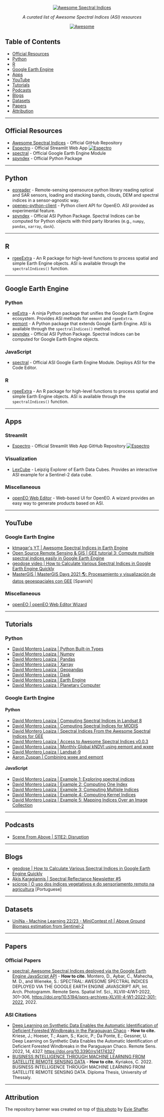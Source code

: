 <p align="center">
  <a href="https://github.com/awesome-spectral-indices/awesome-ASI"><img src="https://github.com/awesome-spectral-indices/awesome-ASI/raw/main/awesome-asi.png" alt="Awesome Spectral Indices"></a>
</p>
<p align="center">
    <em>A curated list of Awesome Spectral Indices (ASI) resources</em>
</p>
<p align="center">
<a href="https://awesome.re" target="_blank">
    <img src="https://awesome.re/badge.svg" alt="Awesome">
</a>
</p>

## Table of Contents

- [Official Resources](#official-resources)
- [Python](#python)
- [R](#r)
- [Google Earth Engine](#google-earth-engine)
- [Apps](#apps)
- [YouTube](#youtube)
- [Tutorials](#tutorials)
- [Podcasts](#podcasts)
- [Blogs](#blogs)
- [Datasets](#datasets)
- [Papers](#papers)
- [Attribution](#attribution)

-----------------------------------

## Official Resources

- [Awesome Spectral Indices](https://github.com/awesome-spectral-indices/awesome-spectral-indices) - Official GitHub Repository
- [Espectro](https://github.com/awesome-spectral-indices/espectro) - Official Streamlit Web App [![Espectro](https://static.streamlit.io/badges/streamlit_badge_black_white.svg)](https://share.streamlit.io/davemlz/espectro/main/espectro.py)
- [spectral](https://github.com/awesome-spectral-indices/spectral) - Official Google Earth Engine Module
- [spyndex](https://github.com/awesome-spectral-indices/spyndex) - Official Python Package

-----------------------------------

## Python

- [eoreader](https://github.com/sertit/eoreader) - Remote-sensing opensource python library reading optical and SAR sensors, loading and stacking bands, clouds, DEM and spectral indices in a sensor-agnostic way.
- [openeo-python-client](https://github.com/Open-EO/openeo-python-client) - Python client API for OpenEO. ASI provided as experimental feature.
- [spyndex](https://github.com/awesome-spectral-indices/spyndex) - Official ASI Python Package. Spectral Indices can be computed for Python objects with third party libraries (e.g., `numpy`, `pandas`, `xarray`, `dask`).

-----------------------------------

## R

- [rgeeExtra](https://github.com/r-earthengine/rgeeExtra) - An R package for high-level functions to process spatial and simple Earth Engine objects. ASI is available through the `spectralIndices()` function.

-----------------------------------

## Google Earth Engine

### Python

- [eeExtra](https://github.com/r-earthengine/ee_extra) - A ninja Python package that unifies the Google Earth Engine ecosystem. Provides ASI methods for `eemont` and `rgeeExtra`.
- [eemont](https://github.com/davemlz/eemont) - A Python package that extends Google Earth Engine. ASI is available through the `spectralIndices()` method.
- [spyndex](https://github.com/awesome-spectral-indices/spyndex) - Official ASI Python Package. Spectral Indices can be computed for Google Earth Engine objects.

### JavaScript

- [spectral](https://github.com/awesome-spectral-indices/spectral) - Official ASI Google Earth Engine Module. Deploys ASI for the Code Editor.

### R

- [rgeeExtra](https://github.com/r-earthengine/rgeeExtra) - An R package for high-level functions to process spatial and simple Earth Engine objects. ASI is available through the `spectralIndices()` function.

-----------------------------------

## Apps

### Streamlit

- [Espectro](https://github.com/awesome-spectral-indices/espectro) - Official Streamlit Web App GitHub Repository [![Espectro](https://static.streamlit.io/badges/streamlit_badge_black_white.svg)](https://share.streamlit.io/davemlz/espectro/main/espectro.py)

### Visualization

- [LexCube](https://www.lexcube.org/?!s2flx_sen2flux_de-hai_l3a/kndvi/0-194/0-510/0-510) - Leipzig Explorer of Earth Data Cubes. Provides an interactive ASI example for a Sentinel-2 data cube.

### Miscellaneous

- [openEO Web Editor](https://github.com/Open-EO/openeo-web-editor) - Web-based UI for OpenEO. A wizard provides an easy way to generate products based on ASI.

-----------------------------------

## YouTube

### Google Earth Engine

- [ktmagar's YT | Awesome Spectral Indices in Earth Engine](https://www.youtube.com/watch?v=GJuoBp6B3fU&ab_channel=ktmagar%27sYT)
- [Open Source Remote Sensing & GIS | GEE tutorial 3: Compute multiple spectral indices easily in Google Earth Engine](https://www.youtube.com/watch?v=b7lCNNJOfZY&ab_channel=OpenSourceRemoteSensing%26GIS)
- [geodose video | How to Calculate Various Spectral Indices in Google Earth Engine Quickly](https://www.youtube.com/watch?v=Vkx-mh6Wr50&ab_channel=geodosevideo)
- [MasterGIS | MasterGIS Days 2021 🌎: Procesamiento y visualización de datos geoespaciales con GEE](https://youtu.be/MU28078U14Y?t=1641) [Spanish]

### Miscellaneous

- [openEO | openEO Web Editor Wizard](https://www.youtube.com/watch?v=iAmybwE425k&ab_channel=openEO)

-----------------------------------

## Tutorials

### Python

- [David Montero Loaiza | Python Built-in Types](https://spyndex.readthedocs.io/en/latest/tutorials/python_builtin.html)
- [David Montero Loaiza | Numpy](https://spyndex.readthedocs.io/en/latest/tutorials/numpy.html)
- [David Montero Loaiza | Pandas](https://spyndex.readthedocs.io/en/latest/tutorials/pandas.html)
- [David Montero Loaiza | Xarray](https://spyndex.readthedocs.io/en/latest/tutorials/xarray.html)
- [David Montero Loaiza | Geopandas](https://spyndex.readthedocs.io/en/latest/tutorials/geopandas.html)
- [David Montero Loaiza | Dask](https://spyndex.readthedocs.io/en/latest/tutorials/dask.html)
- [David Montero Loaiza | Earth Engine](https://spyndex.readthedocs.io/en/latest/tutorials/ee.html)
- [David Montero Loaiza | Planetary Computer](https://spyndex.readthedocs.io/en/latest/tutorials/pc.html)

### Google Earth Engine

#### Python

- [David Montero Loaiza | Computing Spectral Indices in Landsat 8](https://eemont.readthedocs.io/en/latest/tutorials/004-Computing-Spectral-Indices-Landsat-8.html)
- [David Montero Loaiza | Computing Spectral Indices for MODIS](https://eemont.readthedocs.io/en/latest/tutorials/012-Spectral-Indices-MODIS-MOD09GA.html)
- [David Montero Loaiza | Spectral Indices From the Awesome Spectral Indices for GEE](https://eemont.readthedocs.io/en/latest/tutorials/016-Spectral-Indices-From-Awesome-Spectral-Indices-List.html)
- [David Montero Loaiza | Access to Awesome Spectral Indices v0.0.3](https://eemont.readthedocs.io/en/latest/tutorials/030-Awesome-Spectral-Indices-v003.html)
- [David Montero Loaiza | Monthly Global kNDVI using eemont and wxee](https://eemont.readthedocs.io/en/latest/tutorials/032-Combining-eemont-wxee.html)
- [David Montero Loaiza | Landsat-9](https://eemont.readthedocs.io/en/latest/tutorials/035-Landsat-9.html)
- [Aaron Zuspan | Combining wxee and eemont](https://wxee.readthedocs.io/en/latest/examples/eemont.html)

#### JavaScript

- [David Montero Loaiza | Example 1: Exploring spectral indices](https://code.earthengine.google.com/6f438f939672318555b8e1ae55257020)
- [David Montero Loaiza | Example 2: Computing One Index](https://code.earthengine.google.com/378462b0d7b6dd8e523e02b349e67508)
- [David Montero Loaiza | Example 3: Computing Multiple Indices](https://code.earthengine.google.com/94523fdbc4ff80b77e76e7c05983c276)
- [David Montero Loaiza | Example 4: Computing Kernel Indices](https://code.earthengine.google.com/45399b947d0b1db532f1d2e6dd86d42a)
- [David Montero Loaiza | Example 5: Mapping Indices Over an Image Collection](https://code.earthengine.google.com/9c303e11f1c4a04a1c9c2dfbeaf2abee)

-----------------------------------

## Podcasts

- [Scene From Above | S11E2: Disruption](https://scenefromabove.podbean.com/e/s11e2-disruption/)

-----------------------------------

## Blogs

- [geodose | How to Calculate Various Spectral Indices in Google Earth Engine Quickly](https://www.geodose.com/2022/10/how-to-calculate-various-spectral-indices-gee-quick.html)
- [Akis Karagiannis | Spectral Reflectance Newsletter #5
](https://medium.com/spectral-reflectance/spectral-reflectance-newsletter-5-e38d99fd582a)
- [scicrop | O uso dos índices vegetativos e do sensoriamento remoto na agricultura](https://scicrop.com/2022/03/01/o-uso-dos-indices-vegetativos-e-do-sensoriamento-remoto-na-agricultura/) [Portuguese]

-----------------------------------

## Datasets

- [UniNa - Machine Learning 22/23 - MiniContest n1 | Above Ground Biomass estimation from Sentinel-2](https://www.kaggle.com/competitions/unina-machine-learning-2223/data)

-----------------------------------

## Papers

### Official Papers

- [spectral: Awesome Spectral Indices deployed via the Google Earth Engine JavaScript API](https://doi.org/10.5194/isprs-archives-XLVIII-4-W1-2022-301-2022) - **How to cite.** Montero, D., Aybar, C., Mahecha, M. D., and Wieneke, S.: SPECTRAL: AWESOME SPECTRAL INDICES DEPLOYED VIA THE GOOGLE EARTH ENGINE JAVASCRIPT API, Int. Arch. Photogramm. Remote Sens. Spatial Inf. Sci., XLVIII-4/W1-2022, 301–306, https://doi.org/10.5194/isprs-archives-XLVIII-4-W1-2022-301-2022, 2022.

### ASI Citations

- [Deep Learning on Synthetic Data Enables the Automatic
Identification of Deficient Forested Windbreaks in the
Paraguayan Chaco](https://doi.org/10.3390/rs14174327) - **How to cite.** Kriese, J.; Hoeser, T.; Asam, S.; Kacic, P.; Da Ponte, E.; Gessner, U. Deep Learning on Synthetic Data Enables the Automatic Identification of Deficient Forested Windbreaks in the Paraguayan Chaco. Remote Sens. 2022, 14, 4327. https://doi.org/10.3390/rs14174327
- [BUSINESS INTELLIGENCE THROUGH MACHINE LEARNING FROM SATELLITE REMOTE SENSING DATA](https://ir.lib.uth.gr/xmlui/bitstream/handle/11615/59406/25458.pdf) - **How to cite.** Kyriakos, C. 2022. BUSINESS INTELLIGENCE THROUGH MACHINE LEARNING FROM SATELLITE REMOTE SENSING DATA. Diploma Thesis, University of Thessaly.

-----------------------------------

## Attribution

The repository banner was created on top of [this photo](https://www.pexels.com/es-es/foto/luces-oscuro-colorido-arcoiris-11734794/) by [Evie Shaffer](https://www.pexels.com/es-es/@evie-shaffer-1259279/).
